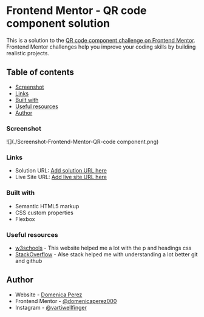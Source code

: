# Frontend Mentor - QR code component solution

This is a solution to the [QR code component challenge on Frontend Mentor](https://www.frontendmentor.io/challenges/qr-code-component-iux_sIO_H). Frontend Mentor challenges help you improve your coding skills by building realistic projects. 

## Table of contents

  - [Screenshot](#screenshot)
  - [Links](#links)
  - [Built with](#built-with)
  - [Useful resources](#useful-resources)
- [Author](#author)


### Screenshot

![](./Screenshot-Frontend-Mentor-QR-code component.png)

### Links

- Solution URL: [Add solution URL here](https://your-solution-url.com)
- Live Site URL: [Add live site URL here](https://your-live-site-url.com)
  
### Built with

- Semantic HTML5 markup
- CSS custom properties
- Flexbox

### Useful resources

- [w3schools](https://www.w3schools.com/cssref/pr_text_word-spacing.php) - This website helped me a lot with the p and headings css
- [StackOverflow](https://stackoverflow.com/) - Alse stack helped me with understanding a lot better git and github

## Author

- Website - [Domenica Perez](https://www.linkedin.com/in/domenica-perez-cabrera-00326a183/)
- Frontend Mentor - [@domenicaperez000](https://www.frontendmentor.io/profile/domenicaperez000)
- Instagram - [@vartiwellfinger](https://www.instagram.com/vartiwellfinger/)

